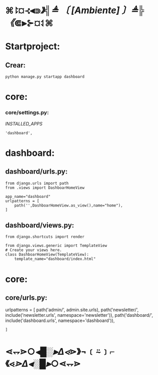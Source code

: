# ⌘⥏¤⊰⫷⋑_》╣≜ 〔 [Ambiente] 〕≜╠《_⋐⫸⊱¤⥑⌘

# Startproject:

## Crear:

    python manage.py startapp dashboard

# core:

### core/settings.py:

*INSTALLED_APPS*

    'dashboard',

# dashboard: 

## dashboard/urls.py:

    from django.urls import path
    from .views import DashboarHomeView

    app_name="dashboard"
    urlpatterns = [
        path('',DashboarHomeView.as_view(),name="home"),
    ]

## dashboard/views.py:

    from django.shortcuts import render

    from django.views.generic import TemplateView
    # Create your views here.
    class DashboarHomeView(TemplateView):  
        template_name="dashboard/index.html"    

# core:

## core/urls.py:

urlpatterns = [
    path('admin/', admin.site.urls),
    path('newsletter/', include('newsletter.urls', namespace='newsletter')),
    path('dashboard/', include('dashboard.urls', namespace='dashboard')),
    
    
    ]

# ⋖⥐⋗○_⫷█░⫸Δ⋖_⋗》¬﹝⍨﹞⌐《⋖_⋗Δ⫷░█⫸_○⋖⥐⋗